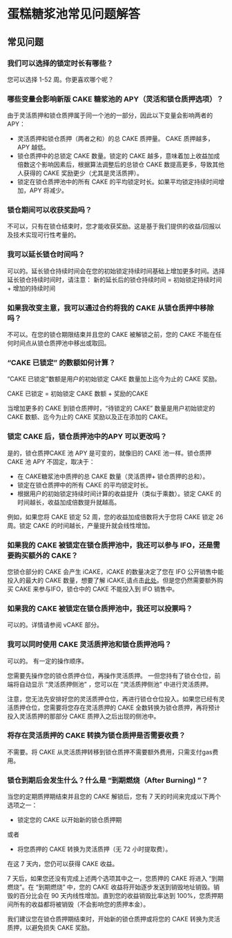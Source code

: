 # 蛋糕糖浆池常见问题解答

## 常见问题

### 我们可以选择的锁定时长有哪些？&#x20;

您可以选择 1-52 周。你更喜欢哪个呢？&#x20;

### 哪些变量会影响新版 CAKE 糖浆池的 APY（灵活和锁仓质押选项）？&#x20;

由于灵活质押和锁仓质押属于同一个池的一部分，因此以下变量会影响两者的 APY：&#x20;

* 灵活质押和锁仓质押（两者之和）的总 CAKE 质押量。 CAKE 质押越多，APY 越低。
* 锁仓质押中的总锁定 CAKE 数量。锁定的 CAKE 越多，意味着加上收益加成倍数这个影响因素后，根据算法调整后的总锁仓 CAKE 数提高更多，导致其他人获得的 CAKE 奖励更少（尤其是灵活质押）。&#x20;
* 锁定在锁仓质押池中的所有 CAKE 的平均锁定时长。如果平均锁定持续时间增加，APY 将减少。&#x20;

### 锁仓期间可以收获奖励吗？

不可以，只有在锁仓结束时，您才能收获奖励。这是基于我们提供的收益/回报以及技术实现可行性考量的。&#x20;

### 我可以延长锁仓时间吗？&#x20;

可以的。延长锁仓持续时间会在您的初始锁定持续时间基础上增加更多时间。选择延长锁仓持续时间时，请注意： 新的延长后的锁仓持续时间 = 初始锁定持续时间 + 增加的持续时间&#x20;

### 如果我改变主意，我可以通过合约将我的 CAKE 从锁仓质押中移除吗？&#x20;

不可以。在您的锁仓期限结束并且您的 CAKE 被解锁​​之前，您的 CAKE 不能在任何时间点从锁仓质押池中移出或取回。

### &#x20;“CAKE 已锁定” 的数额如何计算？&#x20;

“CAKE 已锁定”数额是用户的初始锁定 CAKE 数量加上迄今为止的 CAKE 奖励。&#x20;

CAKE 已锁定 = 初始锁定 CAKE 数额 + 奖励的CAKE&#x20;

当增加更多的 CAKE 到锁仓质押时，“待锁定的 CAKE” 数量是用户初始锁定的 CAKE 数额、迄今为止的 CAKE 奖励以及正在添加的 CAKE。

### 锁定 CAKE 后，锁仓质押池中的APY 可以更改吗？&#x20;

是的，锁仓质押CAKE 池 APY 是可变的，就像旧的 CAKE 池一样。锁仓质押 CAKE 池 APY 不固定，取决于：&#x20;

* 在 CAKE糖浆池中质押的总 CAKE 数量（灵活质押+ 锁仓质押的总和）。&#x20;
* 锁定在锁仓质押中的所有 CAKE 的平均锁定时长。&#x20;
* 根据用户的初始锁定持续时间计算的收益提升（类似于乘数）。锁定 CAKE 的时间越长，收益加成倍数提升就越高。&#x20;

例如，如果您将 CAKE 锁定 52 周，您的收益加成倍数将大于您将 CAKE 锁定 26 周。锁定 CAKE 的时间越长，产量提升就会线性增加。&#x20;

### 如果我的 CAKE 被锁定在锁仓质押池中，我还可以参与 IFO，还是需要购买额外的 CAKE？&#x20;

您锁仓部分的 CAKE 会产生 iCAKE，iCAKE 的数量决定了您在 IFO 公开销售中能投入的最大的 CAKE 数量，想要了解 iCAKE,请点击[此处](../../ifo-initial-farm-offering/icake.md)。但是您仍然需要额外购买 CAKE 来参与IFO，锁仓中的 CAKE 不能投入到 IFO 销售中。

### 如果我的 CAKE 被锁定在锁仓质押池中，我还可以投票吗？&#x20;

可以的。详情请参阅 vCAKE 部分。

### 我可以同时使用 CAKE 灵活质押池和锁仓质押池吗？&#x20;

可以的。 有一定的操作顺序。

您需要先操作您的锁仓质押仓位，再操作灵活质押。 一但您持有了锁仓仓位，前端将自动显示 “灵活质押侧池” ，您可以在 “灵活质押侧池” 中进行灵活质押。 

注意，您无法先安排好您的灵活质押仓位，再进行锁仓仓位投入。如果您已经有灵活质押仓位，您需要将您存在灵活质押的 CAKE 全数转换为锁仓质押，再将预计投入灵活质押的那部分 CAKE 质押入之后出现的侧池中。

### 将存在灵活质押的 CAKE 转换为锁仓质押是否需要收费？&#x20;

不需要。将 CAKE 从灵活质押转移到锁仓质押不需要额外费用，只需支付gas费用。&#x20;

### 锁仓到期后会发生什么？什么是 “到期燃烧（After Burning) ”？

当您的定期质押期结束并且您的 CAKE 解锁后，您有 7 天的时间来完成以下两个选项之一：

* 锁定您的 CAKE 以开始新的锁仓质押期&#x20;

或者

* 将您质押的 CAKE 转换为灵活质押（无 72 小时提取费）。

在这 7 天内，您仍可以获得 CAKE 收益。

7 天后，如果您还没有完成上述两个选项其中之一，您质押的 CAKE 将进入 “到期燃烧”。在 “到期燃烧” 中，您的 CAKE 收益将开始逐步发送到销毁地址销毁。销毁的百分比会在 90 天内线性增加。直到您的收益销毁比率达到 100%，您质押期间所有的收益都将被销毁（不会影响您的质押本金）。

我们建议您在锁仓质押期结束时，开始新的锁仓质押或将您的 CAKE 转换为灵活质押，以避免损失 CAKE 奖励。

